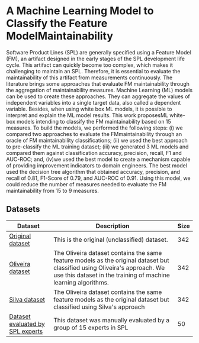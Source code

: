 # A Machine Learning Model to Classify the Feature ModelMaintainability

Software Product Lines (SPL) are generally specified using a Feature Model (FM), an artifact designed in the early stages of the SPL development life cycle. This artifact can quickly become too complex, which makes it challenging to maintain an SPL. Therefore, it is essential to evaluate the maintainability of this artifact from measurements continuously. The literature brings some approaches that evaluate FM maintainability through the aggregation of maintainability measures. Machine Learning (ML) models can be used to create these approaches. They can aggregate the values of independent variables into a single target data, also called a dependent variable. Besides, when using white box ML models, it is possible to interpret and explain the ML model results. This work proposesML white-box models intending to classify the FM maintainability based on 15 measures. To build the models, we performed the following steps: (i) we compared two approaches to evaluate the FMmaintainability through an oracle of FM maintainability classifications; (ii) we used the best approach to pre-classify the ML training dataset; (iii) we generated 3 ML models and compared them against classification accuracy, precision, recall, F1 and AUC-ROC; and, (iv)we used the best model to create a mechanism capable of providing improvement indicators to domain engineers. The best model used the decision tree algorithm that obtained accuracy, precision, and recall of 0.81, F1-Score of 0.79, and AUC-ROC of 0.91. Using this model, we could reduce the number of measures needed to evaluate the FM maintainability from 15 to 9 measures.

## Datasets


| Dataset | Description | Size |
|---------|-------------|------|
| [Original dataset](https://github.com/publiosilva/tcc-2/blob/master/unclassified-dataset.csv) | This is the original (unclassified) dataset. | 342 |
| [Oliveira dataset](https://github.com/publiosilva/tcc-2/blob/master/oliveira-dataset.csv) | The Oliveira dataset contains the same feature models as the original dataset but classified using Oliveira's approach. We use this dataset in the training of machine learning algorithms. | 342 | 
| [Silva dataset](https://github.com/publiosilva/tcc-2/blob/master/silva-dataset.csv) | The Oliveira dataset contains the same feature models as the original dataset but classified using Silva's approach | 342 |
| [Dataset evaluated by SPL experts](https://github.com/publiosilva/tcc-2/blob/master/expert-evaluation/measures.csv) | This dataset was manually evaluated by a group of 15 experts in SPL | 50 |